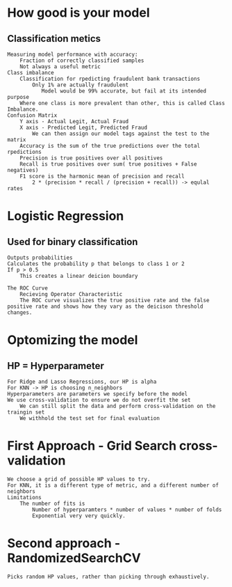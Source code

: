 # How good is your model
## Classification metics
    Measuring model performance with accuracy:
        Fraction of correctly classified samples
        Not always a useful metric
    Class imbalance
        Classification for rpedicting fraudulent bank transactions
            Only 1% are actually fraudulent
               Model would be 99% accurate, but fail at its intended purpose
        Where one class is more prevalent than other, this is called Class Imbalance.
    Confusion Matrix
        Y axis - Actual Legit, Actual Fraud
        X axis - Predicted Legit, Predicted Fraud
            We can then assign our model tags against the test to the matrix
        Accuracy is the sum of the true predictions over the total rpedictions
        Precision is true positives over all positives
        Recall is true positives over sum( true positives + False negatives)
        F1 score is the harmonic mean of precision and recall
            2 * (precision * recall / (precision + recall)) -> equlal rates
            
# Logistic Regression
## Used for binary classification
    Outputs probabilities
    Calculates the probability p that belongs to class 1 or 2
    If p > 0.5
        This creates a linear deicion boundary
        
    The ROC Curve
        Recieving Operator Characteristic
        The ROC curve visualizes the true positive rate and the false positive rate and shows how they vary as the deicison threshold changes. 

# Optomizing the model
## HP = Hyperparameter
    For Ridge and Lasso Regressions, our HP is alpha
    For KNN -> HP is choosing n_neighbors
    Hyperparameters are parameters we specify before the model
    We use cross-validation to ensure we do not overfit the set
        We can still split the data and perform cross-validation on the traingin set
        We withhold the test set for final evaluation
# First Approach - Grid Search cross-validation
    We choose a grid of possible HP values to try.
    For KNN, it is a different type of metric, and a different number of neighbors
    Limitations
        The number of fits is
            Number of hyperparamters * number of values * number of folds
            Exponential very very quickly.
# Second approach - RandomizedSearchCV
    Picks random HP values, rather than picking through exhaustively. 